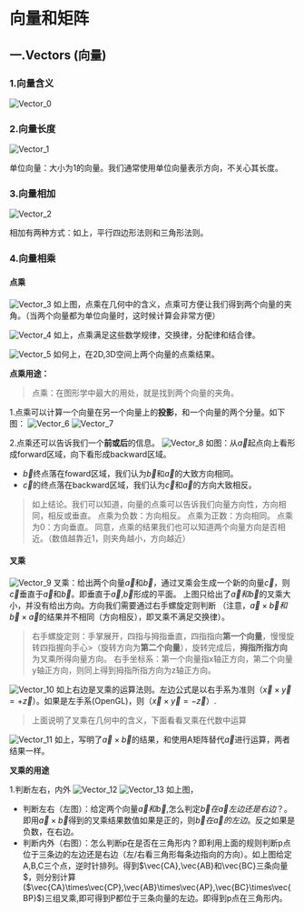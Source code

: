 # 向量和矩阵

## 一.Vectors (向量)

### 1.向量含义

![Vector_0](../images/02/02_vector_0.png)

### 2.向量长度

![Vector_1](../images/02/02_vector_1.png)

单位向量：大小为1的向量。我们通常使用单位向量表示方向，不关心其长度。

### 3.向量相加

![Vector_2](../images/02/02_vector_2.png)

相加有两种方式：如上，平行四边形法则和三角形法则。

### 4.向量相乘

#### 点乘

![Vector_3](../images/02/02_vector_3.png)
如上图，点乘在几何中的含义，点乘可方便让我们得到两个向量的夹角。（当两个向量都为单位向量时，这时候计算会非常方便）

![Vector_4](../images/02/02_vector_4.png)
如上，点乘满足这些数学规律，交换律，分配律和结合律。

![Vector_5](../images/02/02_vector_5.png)
如何上，在2D,3D空间上两个向量的点乘结果。

**点乘用途：**
> 点乘：在图形学中最大的用处，就是找到两个向量的夹角。

1.点乘可以计算一个向量在另一个向量上的**投影**，和一个向量的两个分量。如下图：
![Vector_6](../images/02/02_vector_6.png)
![Vector_7](../images/02/02_vector_7.png)

2.点乘还可以告诉我们一个**前或后**的信息。
![Vector_8](../images/02/02_vector_8.png)
如图：从$\vec{a}$起点向上看形成forward区域，向下看形成backward区域。

+ $\vec{b}$终点落在foward区域，我们认为$\vec{b}$和$\vec{a}$的大致方向相同。
+ $\vec{c}$的终点落在backward区域，我们认为$\vec{c}$和$\vec{a}$的方向大致相反。

>如上结论。我们可以知道，向量的点乘可以告诉我们向量方向性，方向相同，相反或垂直。
> 点乘为负数：方向相反。
> 点乘为正数：方向相同。
> 点乘为0：方向垂直。
> 同意，点乘的结果我们也可以知道两个向量方向是否相近。（数值越靠近1，则夹角越小，方向越近）

#### 叉乘

![Vector_9](../images/02/02_vector_9.png)
叉乘：给出两个向量$\vec{a}$和$\vec{b}$，通过叉乘会生成一个新的向量$\vec{c}$，则$\vec{c}$垂直于$\vec{a}$和$\vec{b}$。即垂直于$\vec{a}$,$\vec{b}$形成的平面。
上图只给出了$\vec{a}和\vec{b}$的叉乘大小，并没有给出方向。方向我们需要通过右手螺旋定则判断 （注意，$\vec{a}\times\vec{b} 和\vec{b}\times\vec{a}$的结果并不相同（方向相反），即叉乘不满足交换律）。
>右手螺旋定则：手掌展开，四指与拇指垂直，四指指向**第一个向量**，慢慢旋转四指握向手心>（旋转方向为**第二个向量**），旋转完成后，**拇指所指方向**为叉乘所得向量方向。
>右手坐标系：第一个向量指x轴正方向，第二个向量y轴正方向，则同上得到拇指所指方向为z轴正方向。

![Vector_10](../images/02/02_vector_10.png)
如上右边是叉乘的运算法则。左边公式是以右手系为准则（$\vec{x} \times\vec{y} = +\vec{z}$）。如果是左手系(OpenGL)，则（$\vec{x} \times \vec{y} = -\vec{z}$）.

>上面说明了叉乘在几何中的含义，下面看看叉乘在代数中运算

![Vector_11](../images/02/02_vector_11.png)
如上，写明了$\vec{a}\times\vec{b}$的结果，和使用A矩阵替代$\vec{a}$进行运算，两者结果一样。

**叉乘的用途**

1.判断左右，内外
![Vector_12](../images/02/02_vector_12.png)
![Vector_13](../images/02/02_vector_13.png)
如上图，

+ 判断左右（左图）：给定两个向量$\vec{a}和\vec{b}$,怎么判定$\vec{b}在\vec{a}左边还是右边$？。即用$\vec{a}\times\vec{b}$得到的叉乘结果数值如果是正的，则$\vec{b}在\vec{a}的左边$。反之如果是负数，在右边。
+ 判断内外（右图）：怎么判断p在是否在三角形内？即利用上面的规则判断p点位于三条边的左边还是右边（左/右看三角形每条边指向的方向）。如上图给定A,B,C三个点，逆时针排列。得到$\vec{CA},\vec{AB}和\vec{BC}三条向量$，则分别计算($\vec{CA}\times\vec{CP},\vec{AB}\times\vec{AP},\vec{BC}\times\vec{BP}$)三组叉乘,即可得到P都位于三条向量的左边。即得到p点在三角形内。
  